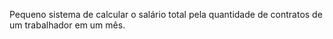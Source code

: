 Pequeno sistema de calcular o salário total pela quantidade de contratos de um trabalhador em um mês.
